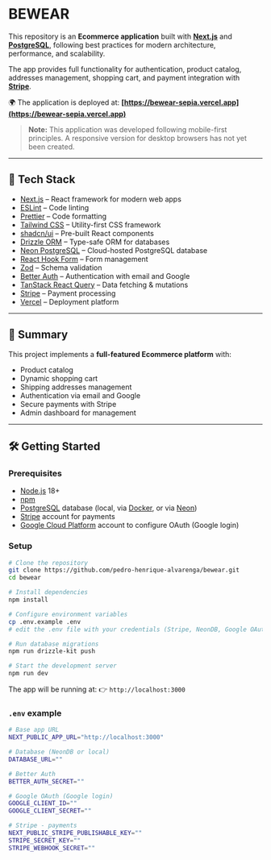 # BEWEAR

This repository is an **Ecommerce application** built with **[Next.js](https://nextjs.org/)** and **[PostgreSQL](https://www.postgresql.org/)**, following best practices for modern architecture, performance, and scalability.

The app provides full functionality for authentication, product catalog, addresses management, shopping cart, and payment integration with **[Stripe](https://stripe.com/)**.

🌍 The application is deployed at: **[https://bewear-sepia.vercel.app](https://bewear-sepia.vercel.app)**

> **Note:** This application was developed following mobile-first principles. A responsive version for desktop browsers has not yet been created.

---

## 🚀 Tech Stack

- [Next.js](https://nextjs.org/) – React framework for modern web apps
- [ESLint](https://eslint.org/) – Code linting
- [Prettier](https://prettier.io/) – Code formatting
- [Tailwind CSS](https://tailwindcss.com/) – Utility-first CSS framework
- [shadcn/ui](https://ui.shadcn.com/) – Pre-built React components
- [Drizzle ORM](https://orm.drizzle.team/) – Type-safe ORM for databases
- [Neon PostgreSQL](https://neon.com/) – Cloud-hosted PostgreSQL database
- [React Hook Form](https://react-hook-form.com/) – Form management
- [Zod](https://zod.dev/) – Schema validation
- [Better Auth](https://better-auth.com/) – Authentication with email and Google
- [TanStack React Query](https://tanstack.com/query/latest) – Data fetching & mutations
- [Stripe](https://stripe.com/docs) – Payment processing
- [Vercel](https://vercel.com/) – Deployment platform

---

## 📖 Summary

This project implements a **full-featured Ecommerce platform** with:

- Product catalog
- Dynamic shopping cart
- Shipping addresses management
- Authentication via email and Google
- Secure payments with Stripe
- Admin dashboard for management

---

## 🛠️ Getting Started

### Prerequisites

- [Node.js](https://nodejs.org/) 18+
- [npm](https://www.npmjs.com/)
- [PostgreSQL](https://www.postgresql.org/) database (local, via [Docker](https://www.docker.com/), or via [Neon](https://neon.com/))
- [Stripe](https://stripe.com/) account for payments
- [Google Cloud Platform](https://cloud.google.com/) account to configure OAuth (Google login)

### Setup

```bash
# Clone the repository
git clone https://github.com/pedro-henrique-alvarenga/bewear.git
cd bewear

# Install dependencies
npm install

# Configure environment variables
cp .env.example .env
# edit the .env file with your credentials (Stripe, NeonDB, Google OAuth, etc.)

# Run database migrations
npm run drizzle-kit push

# Start the development server
npm run dev
```

The app will be running at:
👉 `http://localhost:3000`

### `.env` example

```bash
# Base app URL
NEXT_PUBLIC_APP_URL="http://localhost:3000"

# Database (NeonDB or local)
DATABASE_URL=""

# Better Auth
BETTER_AUTH_SECRET=""

# Google OAuth (Google login)
GOOGLE_CLIENT_ID=""
GOOGLE_CLIENT_SECRET=""

# Stripe - payments
NEXT_PUBLIC_STRIPE_PUBLISHABLE_KEY=""
STRIPE_SECRET_KEY=""
STRIPE_WEBHOOK_SECRET=""
```
